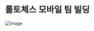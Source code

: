 # 롤토체스 모바일 팀 빌딩

![image](https://user-images.githubusercontent.com/79046106/182024501-eee1af96-4044-4b84-b897-7c035b6ba876.png)
